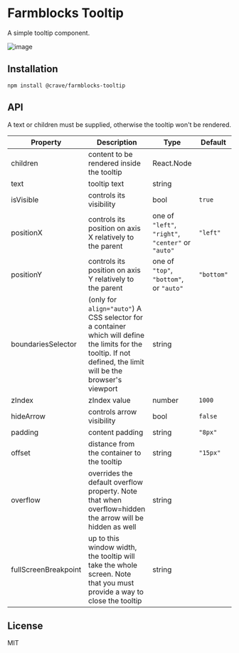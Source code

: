 # Farmblocks Tooltip

A simple tooltip component.

![image](https://user-images.githubusercontent.com/17936244/41741170-b479620e-7570-11e8-9941-7c6f276704c6.png)

## Installation

```
npm install @crave/farmblocks-tooltip
```

## API

A text or children must be supplied, otherwise the tooltip won't be rendered.

| Property             | Description                                                                                                                                                     | Type                                               | Default    |
| -------------------- | --------------------------------------------------------------------------------------------------------------------------------------------------------------- | -------------------------------------------------- | ---------- |
| children             | content to be rendered inside the tooltip                                                                                                                       | React.Node                                         |
| text                 | tooltip text                                                                                                                                                    | string                                             |
| isVisible            | controls its visibility                                                                                                                                         | bool                                               | `true`     |
| positionX            | controls its position on axis X relatively to the parent                                                                                                        | one of `"left"`, `"right"`, `"center"` or `"auto"` | `"left"`   |
| positionY            | controls its position on axis Y relatively to the parent                                                                                                        | one of `"top"`, `"bottom"`, or `"auto"`            | `"bottom"` |
| boundariesSelector   | (only for `align="auto"`) A CSS selector for a container which will define the limits for the tooltip. If not defined, the limit will be the browser's viewport | string                                             |
| zIndex               | zIndex value                                                                                                                                                    | number                                             | `1000`     |
| hideArrow            | controls arrow visibility                                                                                                                                       | bool                                               | `false`    |
| padding              | content padding                                                                                                                                                 | string                                             | `"8px"`    |
| offset               | distance from the container to the tooltip                                                                                                                      | string                                             | `"15px"`   |
| overflow             | overrides the default overflow property. Note that when overflow=hidden the arrow will be hidden as well                                                        | string                                             |            |
| fullScreenBreakpoint | up to this window width, the tooltip will take the whole screen. Note that you must provide a way to close the tooltip                                          | string                                             |            |

## License

MIT
